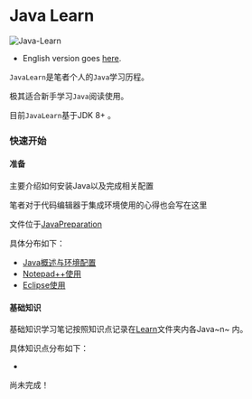 # Java Learn

![Java-Learn](https://i.loli.net/2021/05/10/ekDavCf9KxPN8Ri.png)



- English version goes [here](./README.md).

`JavaLearn`是笔者个人的`Java`学习历程。

极其适合新手学习`Java`阅读使用。

目前`JavaLearn`基于JDK 8+ 。



### 快速开始

#### 准备

主要介绍如何安装Java以及完成相关配置

笔者对于代码编辑器于集成环境使用的心得也会写在这里

文件位于[JavaPreparation](https://github.com/fStardust/JavaLearn/tree/main/JavaPreparation)

具体分布如下：

- [Java概述与环境配置](https://github.com/fStardust/JavaLearn/blob/main/JavaPreparation/Java%E6%A6%82%E8%BF%B0%E4%B8%8E%E7%8E%AF%E5%A2%83%E9%85%8D%E7%BD%AE.md)
- [Notepad++使用](https://github.com/fStardust/JavaLearn/blob/main/JavaPreparation/Notepad%2B%2B.md)
- [Eclipse使用](https://github.com/fStardust/JavaLearn/blob/main/JavaPreparation/Eclipse%E4%BD%BF%E7%94%A8.md)

#### 基础知识

基础知识学习笔记按照知识点记录在[Learn](https://github.com/fStardust/JavaLearn/tree/main/Learn)文件夹内各Java~n~ 内。

具体知识点分布如下：

- 





尚未完成！

